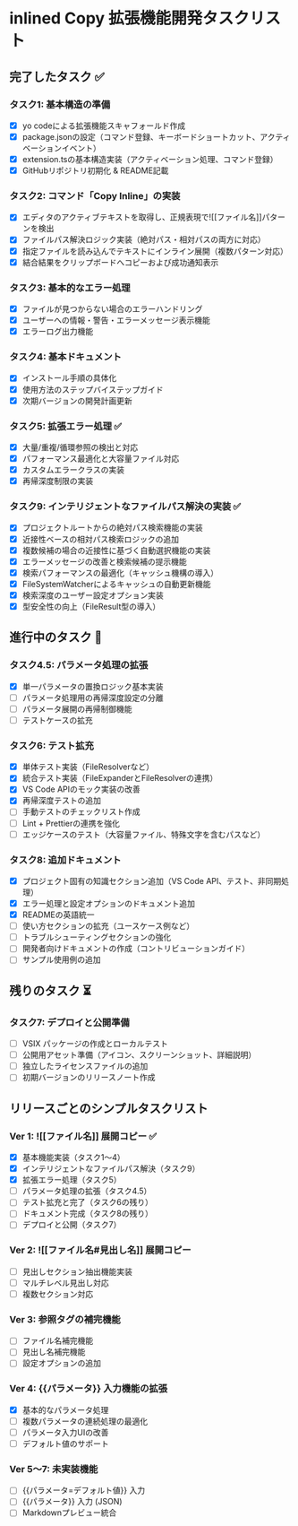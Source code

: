 # inlined Copy 拡張機能開発タスクリスト

## 完了したタスク ✅

### タスク1: 基本構造の準備
- [x] yo codeによる拡張機能スキャフォールド作成
- [x] package.jsonの設定（コマンド登録、キーボードショートカット、アクティベーションイベント）
- [x] extension.tsの基本構造実装（アクティベーション処理、コマンド登録）
- [x] GitHubリポジトリ初期化 & README記載

### タスク2: コマンド「Copy Inline」の実装
- [x] エディタのアクティブテキストを取得し、正規表現で![[ファイル名]]パターンを検出
- [x] ファイルパス解決ロジック実装（絶対パス・相対パスの両方に対応）
- [x] 指定ファイルを読み込んでテキストにインライン展開（複数パターン対応）
- [x] 結合結果をクリップボードへコピーおよび成功通知表示

### タスク3: 基本的なエラー処理
- [x] ファイルが見つからない場合のエラーハンドリング
- [x] ユーザーへの情報・警告・エラーメッセージ表示機能
- [x] エラーログ出力機能

### タスク4: 基本ドキュメント
- [x] インストール手順の具体化
- [x] 使用方法のステップバイステップガイド
- [x] 次期バージョンの開発計画更新

### タスク5: 拡張エラー処理 ✅
- [x] 大量/重複/循環参照の検出と対応
- [x] パフォーマンス最適化と大容量ファイル対応
- [x] カスタムエラークラスの実装
- [x] 再帰深度制限の実装

### タスク9: インテリジェントなファイルパス解決の実装 ✅
- [x] プロジェクトルートからの絶対パス検索機能の実装
- [x] 近接性ベースの相対パス検索ロジックの追加
- [x] 複数候補の場合の近接性に基づく自動選択機能の実装
- [x] エラーメッセージの改善と検索候補の提示機能
- [x] 検索パフォーマンスの最適化（キャッシュ機構の導入）
- [x] FileSystemWatcherによるキャッシュの自動更新機能
- [x] 検索深度のユーザー設定オプション実装
- [x] 型安全性の向上（FileResult型の導入）

## 進行中のタスク 🔄

### タスク4.5: パラメータ処理の拡張
- [x] 単一パラメータの置換ロジック基本実装
- [ ] パラメータ処理用の再帰深度設定の分離
- [ ] パラメータ展開の再帰制御機能
- [ ] テストケースの拡充

### タスク6: テスト拡充
- [x] 単体テスト実装（FileResolverなど）
- [x] 統合テスト実装（FileExpanderとFileResolverの連携）
- [x] VS Code APIのモック実装の改善
- [x] 再帰深度テストの追加
- [ ] 手動テストのチェックリスト作成
- [ ] Lint + Prettierの連携を強化
- [ ] エッジケースのテスト（大容量ファイル、特殊文字を含むパスなど）

### タスク8: 追加ドキュメント
- [x] プロジェクト固有の知識セクション追加（VS Code API、テスト、非同期処理）
- [x] エラー処理と設定オプションのドキュメント追加
- [x] READMEの英語統一
- [ ] 使い方セクションの拡充（ユースケース例など）
- [ ] トラブルシューティングセクションの強化
- [ ] 開発者向けドキュメントの作成（コントリビューションガイド）
- [ ] サンプル使用例の追加

## 残りのタスク ⏳

### タスク7: デプロイと公開準備
- [ ] VSIX パッケージの作成とローカルテスト
- [ ] 公開用アセット準備（アイコン、スクリーンショット、詳細説明）
- [ ] 独立したライセンスファイルの追加
- [ ] 初期バージョンのリリースノート作成

## リリースごとのシンプルタスクリスト

### Ver 1: ![[ファイル名]] 展開コピー ✅
- [x] 基本機能実装（タスク1〜4）
- [x] インテリジェントなファイルパス解決（タスク9）
- [x] 拡張エラー処理（タスク5）
- [ ] パラメータ処理の拡張（タスク4.5）
- [ ] テスト拡充と完了（タスク6の残り）
- [ ] ドキュメント完成（タスク8の残り）
- [ ] デプロイと公開（タスク7）

### Ver 2: ![[ファイル名#見出し名]] 展開コピー
- [ ] 見出しセクション抽出機能実装
- [ ] マルチレベル見出し対応
- [ ] 複数セクション対応

### Ver 3: 参照タグの補完機能
- [ ] ファイル名補完機能
- [ ] 見出し名補完機能
- [ ] 設定オプションの追加

### Ver 4: {{パラメータ}} 入力機能の拡張
- [x] 基本的なパラメータ処理
- [ ] 複数パラメータの連続処理の最適化
- [ ] パラメータ入力UIの改善
- [ ] デフォルト値のサポート

### Ver 5〜7: 未実装機能
- [ ] {{パラメータ=デフォルト値}} 入力
- [ ] {{パラメータ}} 入力 (JSON)
- [ ] Markdownプレビュー統合